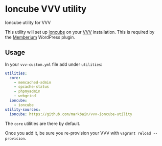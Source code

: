 # Ioncube VVV utility

Ioncube utility for VVV

This utility will set up [Ioncube](http://www.ioncube.com/) on your [VVV](https://github.com/Varying-Vagrant-Vagrants/VVV) installation. This is required by the [Memberium](https://memberium.com/) WordPress plugin.

## Usage

In your `vvv-custom.yml` file add under `utilities`:

```yml
utilities:
  core:
    - memcached-admin
    - opcache-status
    - phpmyadmin
    - webgrind
  ioncube:
    - ioncube
utility-sources:
  ioncube: https://github.com/markbain/vvv-ioncube-utility
```

The `core` utilities are there by default.

Once you add it, be sure you re-provision your VVV with `vagrant reload --provision`.
